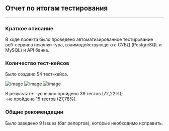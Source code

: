 ## Отчет по итогам тестирования
___
### Краткое описание
В ходе проекта было проведено автоматизированное тестирование веб-сервиса покупки тура, взаимодействующего с СУБД (PostgreSQL и MySQL) и API банка.


### Количество тест-кейсов
Было создано 54 тест-кейса.

![image](https://github.com/user-attachments/assets/b0af9415-cb4d-4d7d-89fd-19e40612a7e9)
![image](https://github.com/user-attachments/assets/0d0e1266-87ea-400d-980b-d6296c5b5740)
![image](https://github.com/user-attachments/assets/67ac918d-a1e4-42ed-b543-cb6f8bef9c27)




В результате:
-успешно пройдено 39 тестов (72,22%);  
-не пройдено 15 тестов (27,78%).

### Общие рекомендации
Было заведено 9 Issues (баг репортов), которые необходимо исправить.
